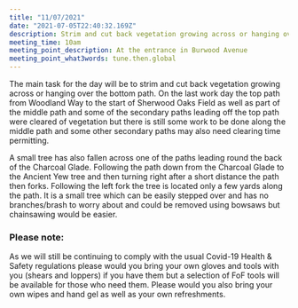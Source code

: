 ```yaml
---
title: "11/07/2021"
date: "2021-07-05T22:40:32.169Z"
description: Strim and cut back vegetation growing across or hanging over the bottom path
meeting_time: 10am
meeting_point_description: At the entrance in Burwood Avenue
meeting_point_what3words: tune.then.global
---
```


The main task for the day will be to strim and cut back vegetation growing across or hanging over the bottom path. On the last work day the top path from Woodland Way to the start of Sherwood Oaks Field as well as part of the middle path and some of the secondary paths leading off the top path were cleared of vegetation but there is still some work to be done along the middle path and some other secondary paths may also need clearing time permitting.

A small tree has also fallen across one of the paths leading round the back of the Charcoal Glade. Following the path down from the Charcoal Glade to the Ancient Yew tree and then turning right after a short distance the path then forks. Following the left fork the tree is located only a few yards along the path. It is a small tree which can be easily stepped over and has no branches/brash to worry about and could be removed using bowsaws but chainsawing would be easier.

### Please note:

As we will still be continuing to comply with the usual Covid-19 Health & Safety regulations please would you bring your own gloves and tools with you (shears and loppers) if you have them but a selection of FoF tools will be available for those who need them. Please would you also bring your own wipes and hand gel as well as your own refreshments.
